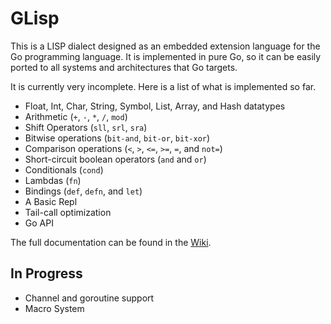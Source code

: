 # GLisp

This is a LISP dialect designed as an embedded extension language for the Go
programming language. It is implemented in pure Go, so it can be easily ported
to all systems and architectures that Go targets.

It is currently very incomplete. Here is a list of what is implemented so far.

 * Float, Int, Char, String, Symbol, List, Array, and Hash datatypes
 * Arithmetic (`+`, `-`, `*`, `/`, `mod`)
 * Shift Operators (`sll`, `srl`, `sra`)
 * Bitwise operations (`bit-and`, `bit-or`, `bit-xor`)
 * Comparison operations (`<`, `>`, `<=`, `>=`, `=`, and `not=`)
 * Short-circuit boolean operators (`and` and `or`)
 * Conditionals (`cond`)
 * Lambdas (`fn`)
 * Bindings (`def`, `defn`, and `let`)
 * A Basic Repl
 * Tail-call optimization
 * Go API

The full documentation can be found in the [Wiki](https://github.com/zhemao/glisp/wiki).

## In Progress

 * Channel and goroutine support
 * Macro System
